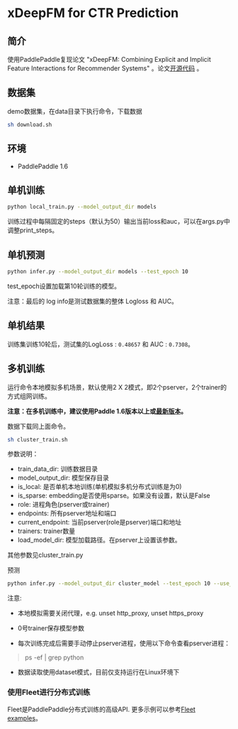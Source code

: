
# xDeepFM for CTR Prediction

## 简介
使用PaddlePaddle复现论文 "xDeepFM: Combining Explicit and Implicit Feature Interactions for Recommender Systems" 。论文[开源代码](https://github.com/Leavingseason/xDeepFM) 。

## 数据集

demo数据集，在data目录下执行命令，下载数据
```bash
sh download.sh
```

## 环境
- PaddlePaddle 1.6

## 单机训练
```bash
python local_train.py --model_output_dir models
```
训练过程中每隔固定的steps（默认为50）输出当前loss和auc，可以在args.py中调整print_steps。

## 单机预测

```bash
python infer.py --model_output_dir models --test_epoch 10
```
test_epoch设置加载第10轮训练的模型。

注意：最后的 log info是测试数据集的整体 Logloss 和 AUC。

## 单机结果
训练集训练10轮后，测试集的LogLoss : `0.48657` 和 AUC : `0.7308`。

## 多机训练
运行命令本地模拟多机场景，默认使用2 X 2模式，即2个pserver，2个trainer的方式组网训练。

**注意：在多机训练中，建议使用Paddle 1.6版本以上或[最新版本](https://www.paddlepaddle.org.cn/documentation/docs/zh/beginners_guide/install/Tables.html#whl-dev)。**

数据下载同上面命令。
```bash
sh cluster_train.sh
```
参数说明：
- train_data_dir: 训练数据目录
- model_output_dir: 模型保存目录
- is_local: 是否单机本地训练(单机模拟多机分布式训练是为0)
- is_sparse: embedding是否使用sparse。如果没有设置，默认是False
- role: 进程角色(pserver或trainer)
- endpoints: 所有pserver地址和端口
- current_endpoint: 当前pserver(role是pserver)端口和地址
- trainers: trainer数量
- load_model_dir: 模型加载路径。在pserver上设置该参数。

其他参数见cluster_train.py

预测
```bash
python infer.py --model_output_dir cluster_model --test_epoch 10 --use_gpu=0
```
注意:

- 本地模拟需要关闭代理，e.g. unset http_proxy, unset https_proxy

- 0号trainer保存模型参数

- 每次训练完成后需要手动停止pserver进程，使用以下命令查看pserver进程：

>ps -ef | grep python

- 数据读取使用dataset模式，目前仅支持运行在Linux环境下

### 使用Fleet进行分布式训练
Fleet是PaddlePaddle分布式训练的高级API. 更多示例可以参考[Fleet examples](https://github.com/PaddlePaddle/Fleet/tree/develop/examples)。
